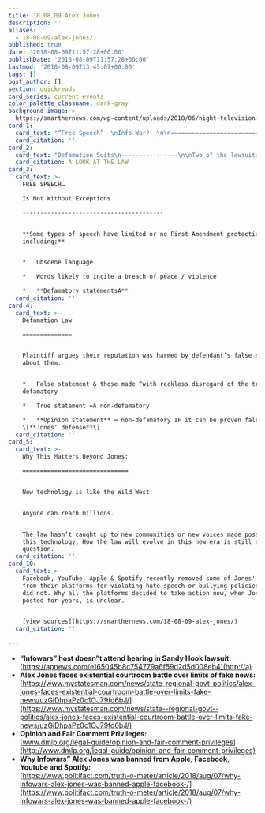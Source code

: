 ```yaml
---
title: 18.08.09 Alex Jones
description: ''
aliases:
  - 18-08-09-alex-jones/
published: true
date: '2018-08-09T11:57:28+00:00'
publishDate: '2018-08-09T11:57:28+00:00'
lastmod: '2018-08-09T13:45:07+00:00'
tags: []
post_author: []
section: quickreads
card_series: current events
color_palette_classname: dark-gray
background_image: >-
  https://smarthernews.com/wp-content/uploads/2018/06/night-television-tv-theme-machines.jpg
card_1:
  card_text: "“Free Speech”  \nInfo War?  \n\n============================\n\n> a\x18Infowars’A founder Alex Jones faces several defamation lawsuits, while social media platforms remove some of his content. When is opinion no longer FREE SPEECH?"
  card_citation: ''
card_2:
  card_text: "Defamation Suits\n----------------\n\nTwo of the lawsuits were filed by parents of **Sandy Hook** victims who say they suffered threats & emotional distress due to Jones’ conspiracy theory about the **2012 school shooting being a hoax**.\n\nJones since recanted, but says his words are protected because he is a **commentator** offering his **opinion**.\n\nA LOOK AT THE LAW"
  card_citation: A LOOK AT THE LAW
card_3:
  card_text: >-
    FREE SPEECH…  

    Is Not Without Exceptions

    ----------------------------------------


    **Some types of speech have limited or no First Amendment protection,
    including:**


    *   Obscene language

    *   Words likely to incite a breach of peace / violence

    *   **Defamatory statementsA**
  card_citation: ''
card_4:
  card_text: >-
    Defamation Law

    ==============


    Plaintiff argues their reputation was harmed by defendant’s false statement
    about them.


    *   False statement & those made “with reckless disregard of the truth” =
    defamatory

    *   True statement =A non-defamatory

    *   **Opinion statement** = non-defamatory IF it can be proven false
    \[**Jones’ defense**\]
  card_citation: ''
card_5:
  card_text: >-
    Why This Matters Beyond Jones:

    ==============================


    New technology is like the Wild West.


    Anyone can reach millions.


    The law hasn’t caught up to new communities or new voices made possible by
    this technology. How the law will evolve in this new era is still a
    question.
  card_citation: ''
card_10:
  card_text: >-
    Facebook, YouTube, Apple & Spotify recently removed some of Jones' content
    from their platforms for violating hate speech or bullying policies. Twitter
    did not. Why all the platforms decided to take action now, when Jones has
    posted for years, is unclear.


    [view sources](https://smarthernews.com/18-08-09-alex-jones/)
  card_citation: ''

---
```

*   **“Infowars” host doesn”t attend hearing in Sandy Hook lawsuit:**  
    [https://apnews.com/e165045b8c754779a6f59d2d5d008eb4](http://a)
*   **Alex Jones faces existential courtroom battle over limits of fake news:**  
    [https://www.mystatesman.com/news/state–regional-govt–politics/alex-jones-faces-existential-courtroom-battle-over-limits-fake-news/uzGiDhpaPz0c1OJ79fd6bJ/](https://www.mystatesman.com/news/state--regional-govt--politics/alex-jones-faces-existential-courtroom-battle-over-limits-fake-news/uzGiDhpaPz0c1OJ79fd6bJ/)
*   **Opinion and Fair Comment Privileges:**  
    [www.dmlp.org/legal-guide/opinion-and-fair-comment-privileges](http://www.dmlp.org/legal-guide/opinion-and-fair-comment-privileges)
*   **Why Infowars” Alex Jones was banned from Apple, Facebook, Youtube and Spotify:**  
    [https://www.politifact.com/truth-o-meter/article/2018/aug/07/why-infowars-alex-jones-was-banned-apple-facebook-/](https://www.politifact.com/truth-o-meter/article/2018/aug/07/why-infowars-alex-jones-was-banned-apple-facebook-/)